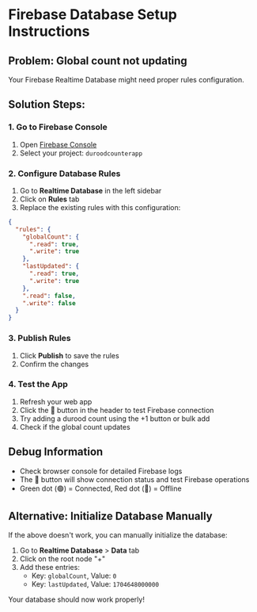 # Firebase Database Setup Instructions

## Problem: Global count not updating

Your Firebase Realtime Database might need proper rules configuration.

## Solution Steps:

### 1. Go to Firebase Console

1. Open [Firebase Console](https://console.firebase.google.com/)
2. Select your project: `duroodcounterapp`

### 2. Configure Database Rules

1. Go to **Realtime Database** in the left sidebar
2. Click on **Rules** tab
3. Replace the existing rules with this configuration:

```json
{
  "rules": {
    "globalCount": {
      ".read": true,
      ".write": true
    },
    "lastUpdated": {
      ".read": true,
      ".write": true
    },
    ".read": false,
    ".write": false
  }
}
```

### 3. Publish Rules

1. Click **Publish** to save the rules
2. Confirm the changes

### 4. Test the App

1. Refresh your web app
2. Click the 🔧 button in the header to test Firebase connection
3. Try adding a durood count using the +1 button or bulk add
4. Check if the global count updates

## Debug Information

- Check browser console for detailed Firebase logs
- The 🔧 button will show connection status and test Firebase operations
- Green dot (🟢) = Connected, Red dot (🔴) = Offline

## Alternative: Initialize Database Manually

If the above doesn't work, you can manually initialize the database:

1. Go to **Realtime Database** > **Data** tab
2. Click on the root node "+"
3. Add these entries:
   - Key: `globalCount`, Value: `0`
   - Key: `lastUpdated`, Value: `1704648000000`

Your database should now work properly!
